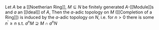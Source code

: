 Let $A$ be a [[Noetherian Ring]], $M\subseteq N$ be finitely generated $A$-[[Module]]s and $a$ an [[Ideal]] of $A$, Then the $a$-adic topology on $M$ ([[Completion of a Ring]]) is induced by the $a$-adic topology on $N$, i.e. for $n>0$ there is some $n^{\prime} \geq n$ s.t. $a^nM \supseteq M \cap a^nN$ 